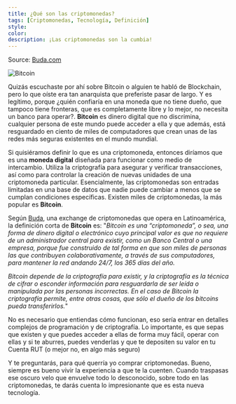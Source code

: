 ```yaml
---
title: ¿Qué son las criptomonedas?
tags: [Criptomonedas, Tecnología, Definición]
style:
color:
description: ¡Las criptomonedas son la cumbia!
---
```


Source: [Buda.com](https://www.buda.com/guias/que-es-bitcoin/)

![Bitcoin](https://i.pinimg.com/originals/32/4b/99/324b99bf03869e91fc6807e854d7e616.gif)

Quizás escuchaste por ahí sobre Bitcoin o alguien te habló de Blockchain, pero lo que oíste era tan anarquista que preferiste pasar de largo. Y es legítimo, porque ¿quién confiaría en una moneda que no tiene dueño, que tampoco tiene fronteras, que es completamente libre y lo mejor, no necesita un banco para operar?. **Bitcoin** es dinero digital que no discrimina, cualquier persona de este mundo puede acceder a ella y que además, está resguardado en ciento de miles de computadores que crean unas de las redes más seguras existentes en el mundo mundial.

Si quisiéramos definir lo que es una criptomoneda, entonces diríamos que es una **moneda digital** diseñada para funcionar como medio de intercambio. Utiliza la criptografía para asegurar y verificar transacciones, así como para controlar la creación de nuevas unidades de una criptomoneda particular. Esencialmente, las criptomonedas son entradas limitadas en una base de datos que nadie puede cambiar a menos que se cumplan condiciones específicas. Existen miles de criptomonedas, la más popular es **Bitcoin**.

Según [Buda](https://buda.com/registro?rf=4FZE2XUQD), una exchange de criptomonedas que opera en Latinoamérica, la definición corta de **Bitcoin** es: "*Bitcoin es una “criptomoneda”, o sea, una forma de dinero digital o electrónico cuyo principal valor es que no requiere de un administrador central para existir, como un Banco Central o una empresa, porque fue construido de tal forma en que son miles de personas las que contribuyen colaborativamente, a través de sus computadores, para mantener la red andando 24/7, los 365 días del año.*

*Bitcoin depende de la criptografía para existir, y la criptografía es la técnica de cifrar o esconder información para resguardarla de ser leída o manipulada por las personas incorrectas. En el caso de Bitcoin la criptografía permite, entre otras cosas, que sólo el dueño de los bitcoins pueda transferirlos.*"

No es necesario que entiendas cómo funcionan, eso sería entrar en detalles complejos de programación y de criptografía. Lo importante, es que sepas que existen y que puedes acceder a ellas de forma muy fácil, operar con ellas y si te aburres, puedes venderlas y que te depositen su valor en tu Cuenta RUT (o mejor no, en algo más seguro)

Y te preguntarás, para qué querría yo comprar criptomonedas. Bueno, siempre es bueno vivir la experiencia a que te la cuenten. Cuando traspasas ese oscuro velo que envuelve todo lo desconocido, sobre todo en las criptomonedas, te darás cuenta lo impresionante que es esta nueva tecnología.
